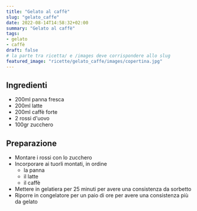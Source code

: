 ```yaml
---
title: "Gelato al caffè"
slug: "gelato_caffe"
date: 2022-08-14T14:58:32+02:00
summary: "Gelato al caffè"
tags:
- gelato
- caffè
draft: false
# la parte tra ricetta/ e /images deve corrispondere allo slug
featured_image: "ricette/gelato_caffe/images/copertina.jpg"
---
```

## Ingredienti
* 200ml panna fresca
* 200ml latte
* 200ml caffè forte
* 2 rossi d'uovo
* 100gr zucchero

## Preparazione
* Montare i rossi con lo zucchero
* Incorporare ai tuorli montati, in ordine
  * la panna
  * il latte
  * il caffè
* Mettere in gelatiera per 25 minuti per avere una consistenza da sorbetto
* Riporre in congelatore per un paio di ore per avere una consistenza più da gelato